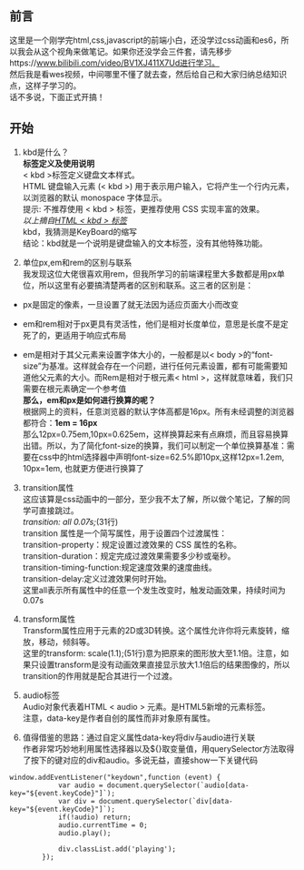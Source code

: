 ## 前言
这里是一个刚学完html,css,javascript的前端小白，还没学过css动画和es6，所以我会从这个视角来做笔记。如果你还没学会三件套，请先移步https://www.bilibili.com/video/BV1XJ411X7Ud进行学习。  
然后我是看wes视频，中间哪里不懂了就去查，然后给自己和大家归纳总结知识点，这样子学习的。  
话不多说，下面正式开搞！

## 开始
1. kbd是什么？  
**标签定义及使用说明**  
< kbd >标签定义键盘文本样式。  
HTML 键盘输入元素 (< kbd >) 用于表示用户输入，它将产生一个行内元素，以浏览器的默认 monospace 字体显示。  
提示: 不推荐使用 < kbd > 标签，更推荐使用 CSS 实现丰富的效果。  
*以上摘自[HTML < kbd > 标签](https://www.runoob.com/tags/tag-kbd.html)*  
kbd，我猜测是KeyBoard的缩写  
结论：kbd就是一个说明是键盘输入的文本标签，没有其他特殊功能。  
    
    
2. 单位px,em和rem的区别与联系  
我发现这位大佬很喜欢用rem，但我所学习的前端课程里大多数都是用px单位，所以这里有必要搞清楚两者的区别和联系。这三者的区别是：  
- px是固定的像素，一旦设置了就无法因为适应页面大小而改变

- em和rem相对于px更具有灵活性，他们是相对长度单位，意思是长度不是定死了的，更适用于响应式布局

- em是相对于其父元素来设置字体大小的，一般都是以< body >的“font-size”为基准。这样就会存在一个问题，进行任何元素设置，都有可能需要知道他父元素的大小。而Rem是相对于根元素< html >，这样就意味着，我们只需要在根元素确定一个参考值  
**那么，em和px是如何进行换算的呢？**  
根据网上的资料，任意浏览器的默认字体高都是16px。所有未经调整的浏览器都符合：**1em = 16px**  
那么12px=0.75em,10px=0.625em，这样换算起来有点麻烦，而且容易换算出错。所以，为了简化font-size的换算，我们可以制定一个单位换算基准：需要在css中的html选择器中声明font-size=62.5%即10px,这样12px=1.2em, 10px=1em, 也就更方便进行换算了  

3. transition属性  
这应该算是css动画中的一部分，至少我不太了解，所以做个笔记，了解的同学可直接跳过。  
*transition: all 0.07s;*(31行)  
transition 属性是一个简写属性，用于设置四个过渡属性：  
transition-property：规定设置过渡效果的 CSS 属性的名称。  
transition-duration：规定完成过渡效果需要多少秒或毫秒。  
transition-timing-function:规定速度效果的速度曲线。  
transition-delay:定义过渡效果何时开始。  
这里all表示所有属性中的任意一个发生改变时，触发动画效果，持续时间为0.07s  

4. transform属性  
Transform属性应用于元素的2D或3D转换。这个属性允许你将元素旋转，缩放，移动，倾斜等。  
这里的transform: scale(1.1);(51行)意为把原来的图形放大至1.1倍。注意，如果只设置transform是没有动画效果直接显示放大1.1倍后的结果图像的，所以transition的作用就是配合其进行一个过渡。  

5. audio标签  
Audio对象代表着HTML < audio > 元素。是HTML5新增的元素标签。  
注意，data-key是作者自创的属性而非对象原有属性。  

6. 值得借鉴的思路：通过自定义属性data-key将div与audio进行关联  
作者非常巧妙地利用属性选择器以及${}取变量值，用querySelector方法取得了按下的键对应的div和audio。多说无益，直接show一下关键代码  
```
window.addEventListener("keydown",function (event) {  
            var audio = document.querySelector(`audio[data-key="${event.keyCode}"]`);
            var div = document.querySelector(`div[data-key="${event.keyCode}"]`);
            if(!audio) return;
            audio.currentTime = 0;
            audio.play();

            div.classList.add('playing');
        });
```  
